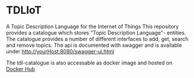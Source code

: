 # TDLIoT
A Topic Description Language for the Internet of Things
This repository provides a catalogue which stores "Topic Description Language"- entities. 
The catalogue provides a number of different interfaces to add, get, search and remove topics. The api is documented with
swagger and is available under [http://yourHost:8080/swagger-ui.html](http://yourHost:8080/swagger-ui.html)

The tdl-catalogue is also accessable as docker image and hosted on [Docker Hub](https://hub.docker.com/r/ipvs/tdl-catalogue/)
